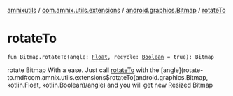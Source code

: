 [amnixutils](../../index.md) / [com.amnix.utils.extensions](../index.md) / [android.graphics.Bitmap](index.md) / [rotateTo](./rotate-to.md)

# rotateTo

`fun Bitmap.rotateTo(angle: `[`Float`](https://kotlinlang.org/api/latest/jvm/stdlib/kotlin/-float/index.html)`, recycle: `[`Boolean`](https://kotlinlang.org/api/latest/jvm/stdlib/kotlin/-boolean/index.html)` = true): Bitmap`

rotate Bitmap With a ease. Just call [rotateTo](./rotate-to.md) with the [angle](rotate-to.md#com.amnix.utils.extensions$rotateTo(android.graphics.Bitmap, kotlin.Float, kotlin.Boolean)/angle) and you will get new Resized Bitmap

